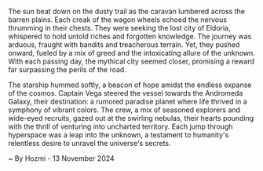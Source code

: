 
The sun beat down on the dusty trail as the caravan lumbered across the barren plains. Each creak of the wagon wheels echoed the nervous thrumming in their chests. They were seeking the lost city of Eldoria, whispered to hold untold riches and forgotten knowledge. The journey was arduous, fraught with bandits and treacherous terrain. Yet, they pushed onward, fueled by a mix of greed and the intoxicating allure of the unknown. With each passing day, the mythical city seemed closer, promising a reward far surpassing the perils of the road.

The starship hummed softly, a beacon of hope amidst the endless expanse of the cosmos. Captain Vega steered the vessel towards the Andromeda Galaxy, their destination: a rumored paradise planet where life thrived in a symphony of vibrant colors. The crew, a mix of seasoned explorers and wide-eyed recruits, gazed out at the swirling nebulas, their hearts pounding with the thrill of venturing into uncharted territory.  Each jump through hyperspace was a leap into the unknown, a testament to humanity's relentless desire to unravel the universe's secrets. 

~ By Hozmi - 13 November 2024
